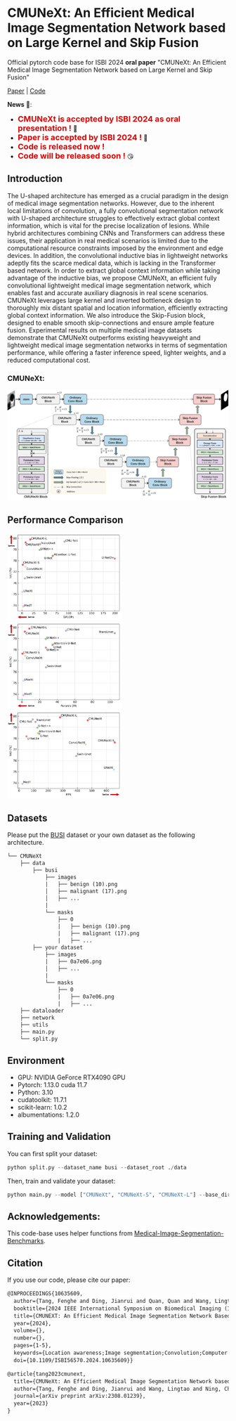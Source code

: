 # CMUNeXt: An Efficient Medical Image Segmentation Network based on Large Kernel and Skip Fusion

Official pytorch code base for ISBI 2024 **oral paper** "CMUNeXt: An Efficient Medical Image Segmentation Network based on Large Kernel and Skip Fusion"

[Paper](https://arxiv.org/pdf/2308.01239.pdf) | [Code](https://github.com/FengheTan9/CMUNeXt)

**News** 🥰:
- <font color="#dd0000" size="4">**CMUNeXt is accepted by ISBI 2024 as oral presentation !**</font> 🥰
- <font color="#dd0000" size="4">**Paper is accepted by ISBI 2024 !**</font> 🎉
- <font color="#dd0000" size="4">**Code is released now !**</font> 
- <font color="#dd0000" size="4">**Code will be released soon !**</font> 😘

## Introduction
The U-shaped architecture has emerged as a crucial paradigm in the design of medical image segmentation networks. However, due to the inherent local limitations of convolution, a fully convolutional segmentation network with U-shaped architecture struggles to effectively extract global context information, which is vital for the precise localization of lesions. While hybrid architectures combining CNNs and Transformers can address these issues, their application in real medical scenarios is limited due to the computational resource constraints imposed by the environment and edge devices. In addition, the convolutional inductive bias in lightweight networks adeptly fits the scarce medical data, which is lacking in the Transformer based network. In order to extract global context information while taking advantage of the inductive bias, we propose CMUNeXt, an efficient fully convolutional lightweight medical image segmentation network, which enables fast and accurate auxiliary diagnosis in real scene scenarios. CMUNeXt leverages large kernel and inverted bottleneck design to thoroughly mix distant spatial and location information, efficiently extracting global context information. We also introduce the Skip-Fusion block, designed to enable smooth skip-connections and ensure ample feature fusion. Experimental results on multiple medical image datasets demonstrate that CMUNeXt outperforms existing heavyweight and lightweight medical image segmentation networks in terms of segmentation performance, while offering a faster inference speed, lighter weights, and a reduced computational cost.

### CMUNeXt:

![framework](imgs/CMUNeXt.png)

## Performance Comparison

<img src="imgs/GFLOPs.png" width="260"> <img src="imgs/Params.png" width="260">  <img src="imgs/FPS.png" width="260">   

## Datasets

Please put the [BUSI](https://www.kaggle.com/aryashah2k/breast-ultrasound-images-dataset) dataset or your own dataset as the following architecture. 
```
└── CMUNeXt
    ├── data
        ├── busi
            ├── images
            |   ├── benign (10).png
            │   ├── malignant (17).png
            │   ├── ...
            |
            └── masks
                ├── 0
                |   ├── benign (10).png
                |   ├── malignant (17).png
                |   ├── ...
        ├── your dataset
            ├── images
            |   ├── 0a7e06.png
            │   ├── ...
            |
            └── masks
                ├── 0
                |   ├── 0a7e06.png
                |   ├── ...
    ├── dataloader
    ├── network
    ├── utils
    ├── main.py
    └── split.py
```
## Environment

- GPU: NVIDIA GeForce RTX4090 GPU
- Pytorch: 1.13.0 cuda 11.7
- Python: 3.10
- cudatoolkit: 11.7.1
- scikit-learn: 1.0.2
- albumentations: 1.2.0

## Training and Validation

You can first split your dataset:

```python
python split.py --dataset_name busi --dataset_root ./data
```

Then, train and validate your dataset:

```python
python main.py --model ["CMUNeXt", "CMUNeXt-S", "CMUNeXt-L"] --base_dir ./data/busi --train_file_dir busi_train.txt --val_file_dir busi_val.txt
```

## Acknowledgements:

This code-base uses helper functions from [Medical-Image-Segmentation-Benchmarks](https://github.com/FengheTan9/Medical-Image-Segmentation-Benchmarks).

## Citation

If you use our code, please cite our paper:

```tex
@INPROCEEDINGS{10635609,
  author={Tang, Fenghe and Ding, Jianrui and Quan, Quan and Wang, Lingtao and Ning, Chunping and Zhou, S. Kevin},
  booktitle={2024 IEEE International Symposium on Biomedical Imaging (ISBI)}, 
  title={CMUNEXT: An Efficient Medical Image Segmentation Network Based on Large Kernel and Skip Fusion}, 
  year={2024},
  volume={},
  number={},
  pages={1-5},
  keywords={Location awareness;Image segmentation;Convolution;Computer architecture;Transformers;Computational efficiency;Data mining;Medical image segmentation;Lightweight network;Large Kernel;Skip-fusion},
  doi={10.1109/ISBI56570.2024.10635609}}
```

```tex
@article{tang2023cmunext,
  title={CMUNeXt: An Efficient Medical Image Segmentation Network based on Large Kernel and Skip Fusion},
  author={Tang, Fenghe and Ding, Jianrui and Wang, Lingtao and Ning, Chunping and Zhou, S Kevin},
  journal={arXiv preprint arXiv:2308.01239},
  year={2023}
}
```

